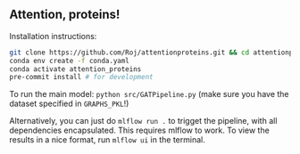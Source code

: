 ## Attention, proteins!


Installation instructions:

```bash
git clone https://github.com/Roj/attentionproteins.git && cd attentionproteins
conda env create -f conda.yaml
conda activate attention_proteins
pre-commit install # for development
```

To run the main model: `python src/GATPipeline.py` (make sure you have the dataset specified in
`GRAPHS_PKL`!)

Alternatively, you can just do `mlflow run .` to trigget the pipeline, with all dependencies
encapsulated. This requires mlflow to work.  To view the results in a nice format,
run `mlflow ui` in the terminal.
